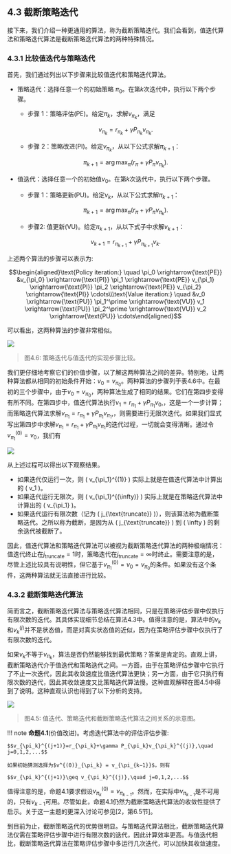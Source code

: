 ## 4.3 截断策略迭代

接下来，我们介绍一种更通用的算法，称为截断策略迭代。我们会看到，值迭代算法和策略迭代算法是截断策略迭代算法的两种特殊情况。

### 4.3.1 比较值迭代与策略迭代

首先，我们通过列出以下步骤来比较值迭代和策略迭代算法。

- 策略迭代：选择任意一个的初始策略 $\pi_0$。在第$k$次迭代中，执行以下两个步骤。
    - 步骤 1：策略评估(PE)。给定$\pi_k$，求解$v_{\pi_k}$，满足
  
        $$v_{\pi_k}=r_{\pi_k}+\gamma P_{\pi_k}v_{\pi_k}.$$

    - 步骤 2：策略改进(PI)。给定$v_{\pi_k}$，从以下公式求解$\pi_{k+1}$：
  
        $$\pi_{k+1}=\arg\max_\pi(r_\pi+\gamma P_\pi v_{\pi_k}).$$

- 值迭代：选择任意一个的初始值$v_0$。在第$k$次迭代中，执行以下两个步骤。
    - 步骤 1：策略更新(PU)。给定$v_k$，从以下公式求解$\pi_{k+1}$：
  
        $$\pi_{k+1}=\arg\max_\pi(r_\pi+\gamma P_\pi v_{\pi_k}).$$

    - 步骤2: 值更新(VU)。给定$\pi_{k+1}$，从以下式子中求解$v_{k+1}$：
  
        $$v_{k+1}=r_{\pi_{k+1}}+\gamma P_{\pi_{k+1}}v_{k}.$$

上述两个算法的步骤可以表示为:

$$\begin{aligned}\text{Policy iteration:} \quad \pi_0 \xrightarrow{\text{PE}} &v_{\pi_0} \xrightarrow{\text{PI}} \pi_1 \xrightarrow{\text{PE}} v_{\pi_1} \xrightarrow{\text{PI}} \pi_2 \xrightarrow{\text{PE}} v_{\pi_2} \xrightarrow{\text{PI}} \cdots\\\text{Value iteration:} \quad &v_0 \xrightarrow{\text{PU}} \pi_1^\prime \xrightarrow{\text{VU}} v_1 \xrightarrow{\text{PU}} \pi_2^\prime \xrightarrow{\text{VU}} v_2 \xrightarrow{\text{PU}} \cdots\end{aligned}$$

可以看出，这两种算法的步骤非常相似。

 ![](../img/04/16.png)

 > 图$4.6$: 策略迭代与值迭代的实现步骤比较。

我们更仔细地考察它们的价值步骤，以了解这两种算法之间的差异。特别地，让两种算法都从相同的初始条件开始：$v_0 = v_{\pi_0}$。两种算法的步骤列于表$4.6$中。在最初的三个步骤中，由于$v_0=v_{\pi_0}$，两种算法生成了相同的结果。它们在第四步变得有所不同。在第四步中，值迭代算法执行$v_1=r_{\pi_1}+\gamma P_{\pi_1}v_0,$，这是一个一步计算；而策略迭代算法求解$v_{\pi_{1}}=r_{\pi_{1}}+\gamma P_{\pi_{1}}v_{\pi_{1}},$，则需要进行无限次迭代。如果我们显式写出第四步中求解$v_{\pi_1}=r_{\pi_1}+\gamma P_{\pi_1}v_{\pi_1}$的迭代过程，一切就会变得清晰。通过令$v_{\pi_1}^{(0)}=v_0$，我们有

 ![](../img/04/9.png)

从上述过程可以得出以下观察结果。

- 如果迭代仅运行一次，则 \( v_{\pi_1}^{(1)} \) 实际上就是在值迭代算法中计算出的 \( v_1 \)。
- 如果迭代运行无限次，则 \( v_{\pi_1}^{(\infty)} \) 实际上就是在策略迭代算法中计算出的 \( v_{\pi_1} \)。
- 如果迭代运行有限次数（记为 \( j_{\text{truncate}} \)），则该算法称为截断策略迭代。之所以称为截断，是因为从 \( j_{\text{truncate}} \) 到 \( \infty \) 的剩余迭代被截断了。

因此，值迭代算法和策略迭代算法可以被视为截断策略迭代算法的两种极端情况：值迭代终止在$j_{\text{truncate}}=1$时，策略迭代在$j_{\text{truncate}}=\infty$时终止。需要注意的是，尽管上述比较具有说明性，但它基于$v_{\pi_1}^{(0)} = v_0 = v_{\pi_0}$的条件。如果没有这个条件，这两种算法就无法直接进行比较。

### 4.3.2 截断策略迭代算法

简而言之，截断策略迭代算法与策略迭代算法相同，只是在策略评估步骤中仅执行有限次数的迭代。其具体实现细节总结在算法$4.3$中。值得注意的是，算法中的$v_k$和$v^{(j)}_k$并不是状态值，而是对真实状态值的近似，因为在策略评估步骤中仅执行了有限次数的迭代。

如果$v_k$不等于$v_{\pi_k}$，算法是否仍然能够找到最优策略？答案是肯定的。直观上讲，截断策略迭代介于值迭代和策略迭代之间。一方面，由于在策略评估步骤中它执行了不止一次迭代，因此其收敛速度比值迭代算法更快；另一方面，由于它只执行有限次数的迭代，因此其收敛速度又比策略迭代算法慢。这种直观解释在图$4.5$中得到了说明。这种直观认识也得到了以下分析的支持。

 ![](../img/04/10.png)
 > 图$4.5$: 值迭代、策略迭代和截断策略迭代算法之间关系的示意图。

!!! note
    **命题4.1**(价值改进)。考虑迭代算法中的评估评估步骤: 

    $$v_{\pi_k}^{(j+1)}=r_{\pi_k}+\gamma P_{\pi_k}v_{\pi_k}^{(j)},\quad j=0,1,2,...$$

    如果初始猜测选择为$v^{(0)}_{\pi_k} = v_{\pi_{k−1}}$，则有

    $$v_{\pi_k}^{(j+1)}\geq v_{\pi_k}^{(j)},\quad j=0,1,2,...$$

值得注意的是，命题$4.1$要求假设$v_{\pi_{k}}^{(0)}=v_{\pi_{k-1}}$。然而，在实际中$v_{\pi_{k−1}}$是不可用的，只有$v_{k−1}$可用。尽管如此，命题$4.1$仍然为截断策略迭代算法的收敛性提供了启示。关于这一主题的更深入讨论可参见[2，第6.5节]。

到目前为止，截断策略迭代的优势很明显。与策略迭代算法相比，截断策略迭代算法仅需在策略评估步骤中进行有限次数的迭代，因此计算效率更高。与值迭代相比，截断策略迭代算法在策略评估步骤中多运行几次迭代，可以加快其收敛速度。


